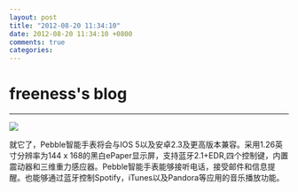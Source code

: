 ```yaml
---
layout: post
title: "2012-08-20 11:34:10"
date: 2012-08-20 11:34:10 +0800
comments: true
categories: 
---
```


# freeness's blog

----------

![](http://okqmqrbgo.bkt.clouddn.com/201208201134101.jpg)

>
就它了，Pebble智能手表将会与IOS 5以及安卓2.3及更高版本兼容。采用1.26英寸分辨率为144 x 168的黑白ePaper显示屏，支持蓝牙2.1+EDR,四个控制键，内置震动器和三维重力感应器。Pebble智能手表能够接听电话，接受邮件和信息提醒。也能够通过蓝牙控制Spotify，iTunes以及Pandora等应用的音乐播放功能。